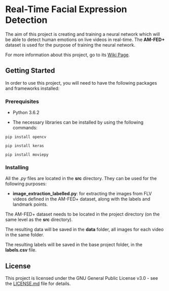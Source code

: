 # Real-Time Facial Expression Detection

The aim of this project is creating and training a neural network which will be able to detect human emotions on live videos in real-time. The **AM-FED+** dataset is used for the purpose of training the neural network.

For more information about this project, go to its [Wiki Page](https://github.com/ehlymana/RealTimeFacialExpressionDetection/wiki).

## Getting Started

In order to use this project, you will need to have the following packages and frameworks installed:

### Prerequisites

- Python 3.6.2

- The necessary libraries can be installed by using the following commands:

`pip install opencv`

`pip install keras`

`pip install moviepy`

### Installing

All the *.py* files are located in the **src** directory. They can be used for the following purposes:

- **image_extraction_labelled.py**: for extracting the images from FLV videos defined in the AM-FED+ dataset, along with the labels and landmark points.

The AM-FED+ dataset needs to be located in the project directory (on the same level as the **src** directory).

The resulting data will be saved in the **data** folder, all images for each video in the same folder.

The resulting labels will be saved in the base project folder, in the **labels.csv** file.

## License

This project is licensed under the GNU General Public License v3.0 - see the [LICENSE.md](LICENSE.md) file for details.